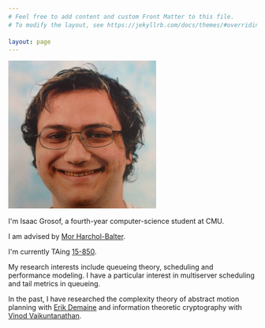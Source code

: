 ```yaml
---
# Feel free to add content and custom Front Matter to this file.
# To modify the layout, see https://jekyllrb.com/docs/themes/#overriding-theme-defaults

layout: page
---
```

![Isaac Grosof's portrait](/assets/portrait-small.jpg)

I'm Isaac Grosof, a fourth-year computer-science student at CMU.

I am advised by [Mor Harchol-Balter](https://www.cs.cmu.edu/~harchol/).

I'm currently TAing [15-850](http://www.cs.cmu.edu/~15850/).

My research interests include queueing theory, scheduling and performance modeling. I have a particular interest in multiserver scheduling and tail metrics in queueing.

In the past,
I have researched the complexity theory of abstract motion planning with [Erik Demaine](http://erikdemaine.org/)
and information theoretic cryptography with [Vinod Vaikuntanathan](https://people.csail.mit.edu/vinodv/).
